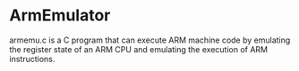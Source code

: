 # ArmEmulator

armemu.c is a C program that can execute ARM machine code by emulating the register state of an ARM CPU and emulating the execution of ARM instructions.

